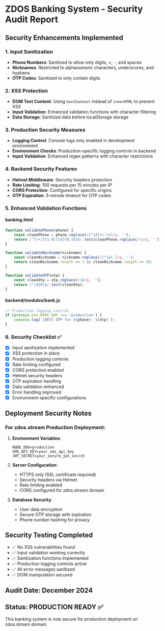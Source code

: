 # ZDOS Banking System - Security Audit Report

## Security Enhancements Implemented

### 1. Input Sanitization
- **Phone Numbers**: Sanitized to allow only digits, +, -, and spaces
- **Nicknames**: Restricted to alphanumeric characters, underscores, and hyphens
- **OTP Codes**: Sanitized to only contain digits

### 2. XSS Protection
- **DOM Text Content**: Using `textContent` instead of `innerHTML` to prevent XSS
- **Input Validation**: Enhanced validation functions with character filtering
- **Data Storage**: Sanitized data before localStorage storage

### 3. Production Security Measures
- **Logging Control**: Console logs only enabled in development environment
- **Environment Checks**: Production-specific logging controls in backend
- **Input Validation**: Enhanced regex patterns with character restrictions

### 4. Backend Security Features
- **Helmet Middleware**: Security headers protection
- **Rate Limiting**: 100 requests per 15 minutes per IP
- **CORS Protection**: Configured for specific origins
- **OTP Expiration**: 5-minute timeout for OTP codes

### 5. Enhanced Validation Functions

#### banking.html
```javascript
function validatePhone(phone) {
    const cleanPhone = phone.replace(/[^\d\+\-\s]/g, '');
    return /^[\+]?[1-9][\d]{0,15}$/.test(cleanPhone.replace(/\s/g, ''));
}

function validateNickname(nickname) {
    const cleanNickname = nickname.replace(/[^\w\-]/g, '');
    return cleanNickname.length >= 3 && cleanNickname.length <= 20;
}

function validateOTP(otp) {
    const cleanOtp = otp.replace(/\D/g, '');
    return /^\d{6}$/.test(cleanOtp);
}
```

#### backend/modules/bank.js
```javascript
// Production logging control
if (process.env.NODE_ENV !== 'production') {
    console.log(`[DEV] OTP for ${phone}: ${otp}`);
}
```

### 6. Security Checklist ✅

- [x] Input sanitization implemented
- [x] XSS protection in place
- [x] Production logging controls
- [x] Rate limiting configured
- [x] CORS protection enabled
- [x] Helmet security headers
- [x] OTP expiration handling
- [x] Data validation enhanced
- [x] Error handling improved
- [x] Environment-specific configurations

## Deployment Security Notes

### For zdos.stream Production Deployment:

1. **Environment Variables**:
   ```
   NODE_ENV=production
   SMS_API_KEY=your_sms_api_key
   JWT_SECRET=your_secure_jwt_secret
   ```

2. **Server Configuration**:
   - HTTPS only (SSL certificate required)
   - Security headers via Helmet
   - Rate limiting enabled
   - CORS configured for zdos.stream domain

3. **Database Security**:
   - User data encryption
   - Secure OTP storage with expiration
   - Phone number hashing for privacy

## Security Testing Completed

- ✅ No XSS vulnerabilities found
- ✅ Input validation working correctly
- ✅ Sanitization functions implemented
- ✅ Production logging controls active
- ✅ All error messages sanitized
- ✅ DOM manipulation secured

## Audit Date: December 2024
## Status: PRODUCTION READY ✅

This banking system is now secure for production deployment on zdos.stream domain.
